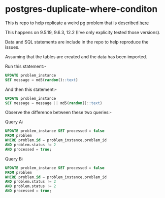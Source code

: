 # postgres-duplicate-where-conditon

This is repo to help replicate a weird pg problem that is described [here](https://www.postgresql.org/message-id/flat/CAOtbvRKSSg5VOY1tE7h4tM09J%3DetjNWyM8cMm%3DG-cRk7%3DKyeEw%40mail.gmail.com)

This happens on 9.5.19, 9.6.3, 12.2 (I've only explicity tested those versions).

Data and SQL statements are include in the repo to help reproduce the issues.

Assuming that the tables are created and the data has been imported.

Run this statement:-
```sql
UPDATE problem_instance
SET message = md5(random()::text)
```
And then this statement:-
```sql
UPDATE problem_instance
SET message = message || md5(random()::text)
```

Observe the difference between these two queries:-

Query A:
```sql
UPDATE problem_instance SET processed = false
FROM problem
WHERE problem.id = problem_instance.problem_id
AND problem.status != 2
AND processed = true;
```

Query B:
```sql
UPDATE problem_instance SET processed = false
FROM problem
WHERE problem.id = problem_instance.problem_id
AND problem.status != 2
AND problem.status != 2
AND processed = true;
```
